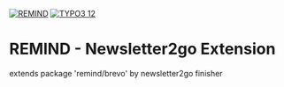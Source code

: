 [![REMIND](https://img.shields.io/badge/REMIND-black.svg)](https://www.remind.de/)
[![TYPO3 12](https://img.shields.io/badge/TYPO3-12-orange.svg)](https://get.typo3.org/version/12)

# REMIND - Newsletter2go Extension

extends package 'remind/brevo' by newsletter2go finisher
